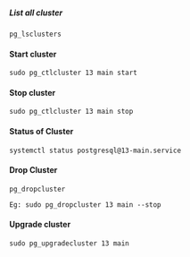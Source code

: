 ##### List all cluster

    pg_lsclusters

#### Start cluster

    sudo pg_ctlcluster 13 main start

#### Stop cluster

    sudo pg_ctlcluster 13 main stop

#### Status of Cluster

    systemctl status postgresql@13-main.service

#### Drop Cluster

    pg_dropcluster

    Eg: sudo pg_dropcluster 13 main --stop

#### Upgrade cluster

    sudo pg_upgradecluster 13 main
